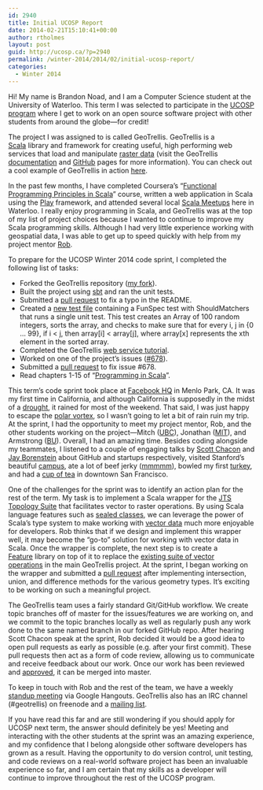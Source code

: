 ```yaml
---
id: 2940
title: Initial UCOSP Report
date: 2014-02-21T15:10:41+00:00
author: rtholmes
layout: post
guid: http://ucosp.ca/?p=2940
permalink: /winter-2014/2014/02/initial-ucosp-report/
categories:
  - Winter 2014
---
```

<p class="c5">
  <span>Hi! My name is Brandon Noad, and I am a Computer Science student at the University of Waterloo. This term I was selected to participate in the </span><span class="c0"><a class="c1" href="http://ucosp.ca/">UCOSP program</a></span><span> where I get to work on an open source software project with other students from around the globe—for credit!</span>
</p>

<p class="c6 c5">
  The project I was assigned to is called GeoTrellis. GeoTrellis is a <span class="c0"><a class="c1" href="http://www.scala-lang.org/">Scala</a></span> library and framework for creating useful, high performing web services that load and manipulate <span class="c0"><a class="c1" href="http://geotrellis.github.io/glossary/#raster_data">raster data</a></span> (visit the GeoTrellis <span class="c0"><a class="c1" href="http://geotrellis.github.io/index.html">documentation</a></span> and <span class="c0"><a class="c1" href="https://github.com/geotrellis/geotrellis">GitHub</a></span> pages for more information). You can check out a cool example of GeoTrellis in action <span class="c0"><a class="c1" href="http://demo.geotrellis.com/chatta/">here</a></span>.
</p>

<p class="c6 c5">
  In the past few months, I have completed Coursera’s “<span class="c0"><a class="c1" href="https://www.coursera.org/course/progfun">Functional Programming Principles in Scala</a></span>” course, written a web application in Scala using the <span class="c0"><a class="c1" href="http://www.playframework.com/">Play</a></span> framework, and attended several local <span class="c0"><a class="c1" href="http://www.meetup.com/WaterlooScala/">Scala Meetups</a></span> here in Waterloo. I really enjoy programming in Scala, and GeoTrellis was at the top of my list of project choices because I wanted to continue to improve my Scala programming skills. Although I had very little experience working with geospatial data, I was able to get up to speed quickly with help from my project mentor <span class="c0"><a class="c1" href="https://github.com/lossyrob">Rob</a></span>.
</p>

<p class="c6 c5">
  To prepare for the UCOSP Winter 2014 code sprint, I completed the following list of tasks:
</p>

<ul class="c7 lst-kix_ylhsgqvhxe5q-0 start">
  <li class="c2">
    <span>Forked the GeoTrellis repository (</span><span class="c0"><a class="c1" href="https://github.com/BrandonNoad/geotrellis">my fork</a></span><span>).</span>
  </li>
  <li class="c2">
    <span>Built the project using </span><span class="c0"><a class="c1" href="http://www.scala-sbt.org/">sbt</a></span><span> and ran the unit tests.</span>
  </li>
  <li class="c2">
    <span>Submitted a </span><span class="c0"><a class="c1" href="https://github.com/geotrellis/geotrellis/pull/700">pull request</a></span><span> to fix a typo in the README.</span>
  </li>
  <li class="c2">
    <span>Created a </span><span class="c0"><a class="c1" href="https://github.com/BrandonNoad/geotrellis/blob/GeoTrellis-Assignment/src/test/scala/geotrellis/GeoTrellisAssignment.scala">new test file</a></span><span> containing a FunSpec test with ShouldMatchers that runs a single unit test. This test creates an Array of 100 random integers, sorts the array, and checks to make sure that for every i, j in {0 &#8230; 99}, if i < j, then array[i] < array[j], where array[x] represents the xth element in the sorted array.</span>
  </li>
  <li class="c2">
    <span>Completed the GeoTrellis </span><span class="c0"><a class="c1" href="http://geotrellis.github.io/tutorials/webservice.html">web service tutorial</a></span><span>.</span>
  </li>
  <li class="c2">
    <span>Worked on one of the project’s issues (</span><span class="c0"><a class="c1" href="https://github.com/geotrellis/geotrellis/issues/678">#678</a></span><span>).</span>
  </li>
  <li class="c2">
    <span>Submitted a </span><span class="c0"><a class="c1" href="https://github.com/geotrellis/geotrellis/pull/729">pull request</a></span><span> to fix issue #678.</span>
  </li>
  <li class="c2 c8">
    <span>Read chapters 1-15 of “</span><span class="c0"><a class="c1" href="http://www.artima.com/pins1ed/">Programming in Scala</a></span><span>”.</span>
  </li>
</ul>

<p class="c3 c6">
  This term’s code sprint took place at <span class="c0"><a class="c1" href="https://www.facebook.com/pages/Facebook-HQ/166793820034304">Facebook HQ</a></span> in Menlo Park, CA. It was my first time in California, and although California is supposedly in the midst of a <span class="c0"><a class="c1" href="http://www.news10.net/story/news/local/2014/02/10/obama-to-visit-drought-stricken-california/5377073/">drought</a></span>, it rained for most of the weekend. That said, I was just happy to escape the <span class="c0"><a class="c1" href="http://globalnews.ca/news/1100134/polar-vortex-refuses-to-leave/">polar vortex</a></span>, so I wasn’t going to let a bit of rain ruin my trip. At the sprint, I had the opportunity to meet my project mentor, Rob, and the other students working on the project—Mitch (<span class="c0"><a class="c1" href="http://www.ubc.ca/">UBC</a></span>), Jonathan (<span class="c0"><a class="c1" href="http://web.mit.edu/">MIT</a></span>), and Armstrong (<span class="c0"><a class="c1" href="http://www.ubishops.ca/index.html">BU</a></span>). Overall, I had an amazing time. Besides coding alongside my teammates, I listened to a couple of engaging talks by <span class="c0"><a class="c1" href="http://scottchacon.com/about.html">Scott Chacon</a></span> and <span class="c0"><a class="c1" href="http://cs210.stanford.edu/about.html">Jay Borenstein</a></span> about GitHub and startups respectively, visited Stanford’s beautiful <span class="c0"><a class="c1" href="http://www.stanford.edu/dept/visitorinfo/tours/virtual/">campus</a></span>, ate a lot of beef jerky (<span class="c0"><a class="c1" href="http://goldenvalleynatural.com/beef/natural-beef-jerky-black-pepper.html">mmmmm</a></span>), bowled my first <span class="c0"><a class="c1" href="http://www.bowlluckystrike.com/three-strikes-turkey-origin">turkey</a></span>, and had a <span class="c0"><a class="c1" href="http://www.samovarlife.com/">cup of tea</a></span> in downtown San Francisco.
</p>

<p class="c3 c6">
  One of the challenges for the sprint was to identify an action plan for the rest of the term. My task is to implement a Scala wrapper for the <span class="c0"><a class="c1" href="http://www.vividsolutions.com/jts/jtshome.htm">JTS Topology Suite</a></span> that facilitates vector to raster operations. By using Scala language features such as <span class="c0"><a class="c1" href="http://www.scala-lang.org/old/node/123">sealed classes</a></span>, we can leverage the power of Scala’s type system to make working with <span class="c0"><a class="c1" href="http://geotrellis.github.io/glossary/">vector data</a></span> much more enjoyable for developers. Rob thinks that if we design and implement this wrapper well, it may become the “go-to” solution for working with vector data in Scala. Once the wrapper is complete, the next step is to create a <span class="c0"><a class="c1" href="http://geojson.org/geojson-spec.html#feature-objects">Feature</a></span> library on top of it to replace the <span class="c0"><a class="c1" href="http://geotrellis.github.io/overviews/vector.html">existing suite of vector operations</a></span> in the main GeoTrellis project. At the sprint, I began working on the wrapper and submitted a <span class="c0"><a class="c1" href="https://github.com/geotrellis/geotrellis/pull/734">pull request</a></span> after implementing intersection, union, and difference methods for the various geometry types. It’s exciting to be working on such a meaningful project.
</p>

<p class="c3 c6">
  The GeoTrellis team uses a fairly standard Git/GitHub workflow. We create topic branches off of master for the issues/features we are working on, and we commit to the topic branches locally as well as regularly push any work done to the same named branch in our forked GitHub repo. After hearing Scott Chacon speak at the sprint, Rob decided it would be a good idea to open pull requests as early as possible (e.g. after your first commit). These pull requests then act as a form of code review, allowing us to communicate and receive feedback about our work. Once our work has been reviewed and <span class="c0"><a class="c1" href="http://shipitsquirrel.github.io/">approved</a></span>, it can be merged into master.
</p>

<p class="c3 c6">
  To keep in touch with Rob and the rest of the team, we have a weekly <span class="c0"><a class="c1" href="http://www.extremeprogramming.org/rules/standupmeeting.html">standup meeting</a></span> via Google Hangouts. GeoTrellis also has an IRC channel (#geotrellis) on freenode and a <span class="c0"><a class="c1" href="https://groups.google.com/group/geotrellis-user">mailing list</a></span>.
</p>

<p class="c3 c6">
  If you have read this far and are still wondering if you should apply for UCOSP next term, the answer should definitely be yes! Meeting and interacting with the other students at the sprint was an amazing experience, and my confidence that I belong alongside other software developers has grown as a result. Having the opportunity to do version control, unit testing, and code reviews on a real-world software project has been an invaluable experience so far, and I am certain that my skills as a developer will continue to improve throughout the rest of the UCOSP program.
</p>